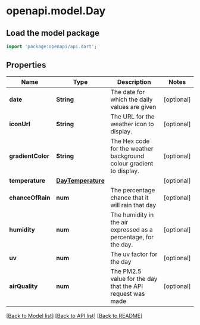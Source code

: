 # openapi.model.Day

## Load the model package
```dart
import 'package:openapi/api.dart';
```

## Properties
Name | Type | Description | Notes
------------ | ------------- | ------------- | -------------
**date** | **String** | The date for which the daily values are given | [optional] 
**iconUrl** | **String** | The URL for the weather icon to display. | [optional] 
**gradientColor** | **String** | The Hex code for the weather background colour gradient to display. | [optional] 
**temperature** | [**DayTemperature**](DayTemperature.md) |  | [optional] 
**chanceOfRain** | **num** | The percentage chance that it will rain that day | [optional] 
**humidity** | **num** | The humidity in the air expressed as a percentage, for the day. | [optional] 
**uv** | **num** | The uv factor for the day | [optional] 
**airQuality** | **num** | The PM2.5 value for the day that the API request was made | [optional] 

[[Back to Model list]](../README.md#documentation-for-models) [[Back to API list]](../README.md#documentation-for-api-endpoints) [[Back to README]](../README.md)


